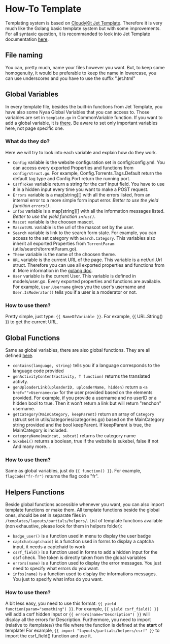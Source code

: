 # How-To Template 
Templating system is based on [CloudyKit Jet Template](https://github.com/CloudyKit/jet). Therefore it is very much like the Golang basic template system but with some improvements.
For all syntaxic question, it is recommanded to look into Jet Template documentation [here](https://github.com/CloudyKit/jet/wiki/Jet-template-syntax).

## File naming
You can, pretty much, name your files however you want. But, to keep some homogenuity, it would be preferable to keep the name in lowercase, you can use underscores and you have to use the suffix ".jet.html"

## Global Variables
In every template file, besides the built-in functions from Jet Template, you have also some Nyaa Global Variables that you can access to. Those variables are set in `template.go` in CommonVariable function. If you want to add a global variable, it is [there](https://github.com/NyaaPantsu/nyaa/blob/dev/templates/template.go#L58). Be aware to set only important variables here, not page specific one.
### What do they do?
Here we will try to look into each variable and explain how do they work.
* `Config` variable is the website configuration set in config/config.yml. You can access every exported Properties and functions from `config/struct.go`. For example, Config.Torrents.Tags.Default return the default tag type and Config.Port return the running port.    
* `CsrfToken` variable return a string for the csrf input field. You have to use it in a hidden input every time you want to make a POST request. 
* `Errors` variable is a map[string][] with all the errors listed, from an internal error to a more simple form input error. *Better to use the yield function `errors()`.*  
* `Infos` variable is a map[string][] with all the information messages listed. *Better to use the yield function `infos()`.*
* `Mascot` variable is the choosen mascot.
* `MascotURL` variable is the url of the mascot set by the user.
* `Search` variable is link to the search form state. For example, you can access to the set category with `Search.Category`. This variables also inherit all exported Properties from `TorrentParam` (utils/search/torrentParam.go).
* `Theme` variable is the name of the choosen theme.
* `URL` variable is the current URL of the page. This variable is a net/url.Url struct. Therefore you can use all exported properties and functions from it. More information in the [golang doc](https://golang.org/pkg/net/url/#URL).
* `User` variable is the current User. This variable is defined in models/user.go. Every exported properties and functions are available. For example, `User.Username` gives you the user's username and `User.IsModerator()` tells you if a user is a moderator or not.

### How to use them?
Pretty simple, just type: `{{ NameOfVariable }}`. For example, {{ URL.String() }} to get the current URL.

## Global Functions
Same as global variables, there are also global functions. They are all defined [here](https://github.com/NyaaPantsu/nyaa/blob/dev/templates/template_functions.go#L24).
* `contains(language, string)` tells you if a language corresponds to the language code provided
* `genActivityContent(activity, T function)` returns the translated activty.
* `genUploaderLink(uploaderID, uploaderName, hidden)` return a `<a href="">Username</a>` for the user provided based on the elements provided. For example, if you provide a username and no userID or a hidden bool to true. Then it won't return a link but will return "renchon" username.
* `getCategory(MainCategory, keepParent)` return an array of `Category` (struct set in utils/categories/categories.go) based on the MainCategory string provided and the bool keepParent. If keepParent is true, the MainCategory is included.
* `categoryName(maincat, subcat)` returns the category name
* `Sukebei()` returns a boolean, true if the website is sukebei, false if not
And many more...
### How to use them?
Same as global variables, just do `{{ function() }}`. For example, `flagCode("fr-fr")` returns the flag code "fr".

## Helpers Functions
Beside global functions accessible whenever you want, you can also import template functions or make them.
All template functions beside the global ones, should be set in separate files in `/templates/layouts/partials/helpers/`.
List of template functions available (non exhaustive, please look for them in helpers folder):
* `badge_user()` is a function used in menu to display the user badge
* `captcha(captchaid)` is a function used in forms to display a captcha input, it needs a captchaid to work
* `csrf_field()` is a function used in forms to add a hidden input for the csrf check. The token is directly taken from the global variables
* `errors(name)` is a function used to display the error messages. You just need to specify what errors do you want.
* `infos(name)` is a function used to display the informations messages. You just to specify what infos do you want.
### How to use them?
A bit less easy, you need to use this format: `{{ yield function(param="something") }}`. For example, `{{ yield csrf_field() }}` will add a csrf hidden input or `{{ errors(name="Description") }}` will display all the errors for Description.
Furthermore, you need to import (relative to /templates/) the file where the function is defined at the **start** of template! For example, `{{ import "layouts/partials/helpers/csrf" }}` to import the csrf_field() function and use it.
